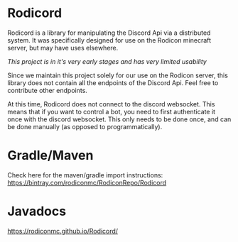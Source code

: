 # Rodicord

Rodicord is a library for manipulating the Discord Api via a distributed system. It was specifically designed for use on
the Rodicon minecraft server, but may have uses elsewhere.

*This project is in it's very early stages and has very limited usability*

Since we maintain this project solely for our use on the Rodicon server, this library does not contain all the endpoints
of the Discord Api. Feel free to contribute other endpoints.

At this time, Rodicord does not connect to the discord websocket. This means that if you want to control a bot, you need
to first authenticate it once with the discord websocket. This only needs to be done once, and can be done manually (as 
opposed to programmatically).

# Gradle/Maven
Check here for the maven/gradle import instructions: https://bintray.com/rodiconmc/RodiconRepo/Rodicord

# Javadocs
https://rodiconmc.github.io/Rodicord/
